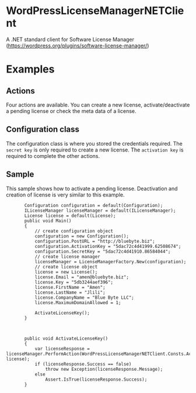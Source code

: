 # WordPressLicenseManagerNETClient
A .NET standard client for  Software License Manager (https://wordpress.org/plugins/software-license-manager/)


# Examples

## Actions 
Four actions are available. You can create a new license, activate/deactivate a pending license or check the meta data of a license.

## Configuration class

The configuration class is where you stored the credentials required. The ``` secret key ``` is only required to create a new license. The ``` activation key ``` is required to complete the other actions.

## Sample

This sample shows how to activate a pending license. Deactivation and creation of license is very similar to this example.

 ``` 
        Configuration configuration = default(Configuration);
        ILicenseManager licenseManager = default(ILicenseManager);
        License license = default(License);
        public void Main()
        {
            // create configuration object
            configuration = new Configuration();
            configuration.PostURL = "http://bluebyte.biz";
            configuration.ActivationKey = "5dac72c4d41999.62508674";
            configuration.SecretKey = "5dac72c4d41910.86584044";
            // create license manager
            licenseManager = LicenseManagerFactory.New(configuration);
            // create license object 
            license = new License();
            license.Email = "amen@bluebyte.biz";
            license.Key = "5db3244aef396";
            license.FirstName = "Amen";
            license.LastName = "Jlili";
            license.CompanyName = "Blue Byte LLC";
            license.MaximumDomainAllowed = 1;
        
            ActivateLicenseKey();
        }


        
        public void ActivateLicenseKey()
        {
            var licenseResponse = licenseManager.PerformAction(WordPressLicenseManagerNETClient.Consts.Action.Activate, license);
            if (licenseResponse.Success == false)
                throw new Exception(licenseResponse.Message);
            else
                Assert.IsTrue(licenseResponse.Success);
        }
 ```


